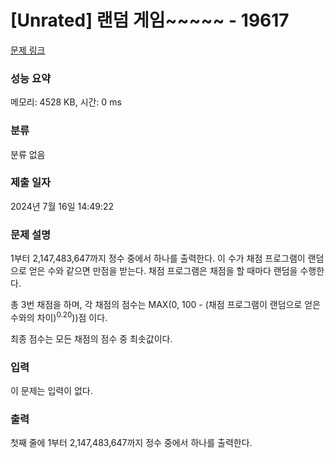 # [Unrated] 랜덤 게임~~~~~ - 19617 

[문제 링크](https://www.acmicpc.net/problem/19617) 

### 성능 요약

메모리: 4528 KB, 시간: 0 ms

### 분류

분류 없음

### 제출 일자

2024년 7월 16일 14:49:22

### 문제 설명

<p>1부터 2,147,483,647까지 정수 중에서 하나를 출력한다. 이 수가 채점 프로그램이 랜덤으로 얻은 수와 같으면 만점을 받는다. 채점 프로그램은 채점을 할 때마다 랜덤을 수행한다.</p>

<p>총 3번 채점을 하며, 각 채점의 점수는 MAX(0, 100 - (채점 프로그램이 랜덤으로 얻은 수와의 차이)<sup>0.20</sup>))점 이다.</p>

<p>최종 점수는 모든 채점의 점수 중 최솟값이다.</p>

### 입력 

 <p>이 문제는 입력이 없다.</p>

### 출력 

 <p>첫째 줄에 1부터 2,147,483,647까지 정수 중에서 하나를 출력한다.</p>

